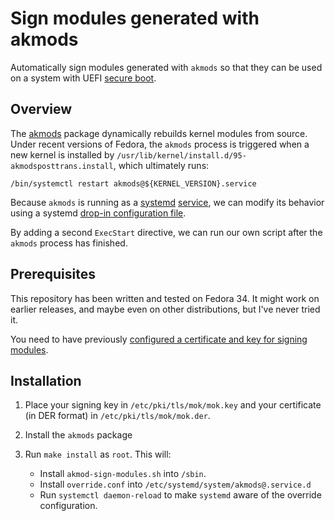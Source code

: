 # Sign modules generated with akmods

Automatically sign modules generated with `akmods` so that they can be
used on a system with UEFI [secure boot].

[secure boot]: https://en.wikipedia.org/wiki/Unified_Extensible_Firmware_Interface#Secure_Boot

## Overview

The [akmods][] package dynamically rebuilds kernel modules from
source. Under recent versions of Fedora, the `akmods` process is
triggered when a new kernel is installed by
`/usr/lib/kernel/install.d/95-akmodsposttrans.install`, which
ultimately runs:

[akmods]: https://rpmfusion.org/Packaging/KernelModules/Akmods

```
/bin/systemctl restart akmods@${KERNEL_VERSION}.service
```

Because `akmods` is running as a [systemd][] [service][], we can
modify its behavior using a systemd [drop-in configuration
file][drop-in].

[systemd]: https://www.freedesktop.org/wiki/Software/systemd/
[service]: https://www.freedesktop.org/software/systemd/man/systemd.service.html
[drop-in]: https://wiki.archlinux.org/title/Systemd#Drop-in_files

By adding a second `ExecStart` directive, we can run our own script
after the `akmods` process has finished.

## Prerequisites

This repository has been written and tested on Fedora 34. It might
work on earlier releases, and maybe even on other distributions, but
I've never tried it.

You need to have previously [configured a certificate and key for
signing modules][enroll].

[enroll]: https://access.redhat.com/documentation/en-us/red_hat_enterprise_linux/8/html/managing_monitoring_and_updating_the_kernel/signing-kernel-modules-for-secure-boot_managing-monitoring-and-updating-the-kernel

## Installation

1. Place your signing key in `/etc/pki/tls/mok/mok.key` and your
   certificate (in DER format) in `/etc/pki/tls/mok/mok.der`.

1. Install the `akmods` package

1. Run `make install` as `root`. This will:

    - Install `akmod-sign-modules.sh` into `/sbin`.
    - Install `override.conf` into
      `/etc/systemd/system/akmods@.service.d`
    - Run `systemctl daemon-reload` to make `systemd` aware of the
      override configuration.
